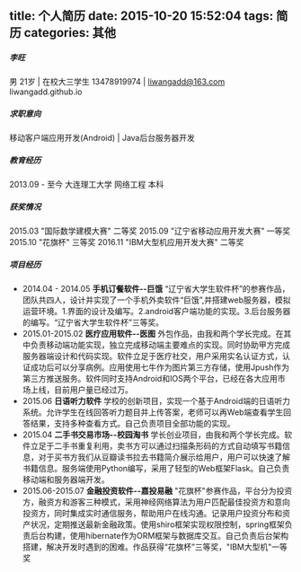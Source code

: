 title: 个人简历
date: 2015-10-20 15:52:04
tags: 简历
categories: 其他
---

##### 李旺
男 21岁 | 在校大三学生
13478919974 | liwangadd@163.com
liwangadd.github.io
##### 求职意向
移动客户端应用开发(Android) | Java后台服务器开发
##### 教育经历
2013.09 - 至今 大连理工大学 网络工程 本科
##### 获奖情况
2015.03 "国际数学建模大赛" 二等奖
2015.09 "辽宁省移动应用开发大赛" 一等奖
2015.10 "花旗杯" 三等奖
2016.11 "IBM大型机应用开发大赛" 二等奖
##### 项目经历
- 2014.04 - 2014.05 **手机订餐软件--巨饿**
	“辽宁省大学生软件杯”的参赛作品，团队共四人，设计并实现了一个手机外卖软件“巨饿”,并搭建web服务器，模拟运营环境。1.界面的设计及编写。2.android客户端功能的实现。3.后台服务器的编写。“辽宁省大学生软件杯”三等奖。
- 2015.01-2015.02 **医疗应用软件--医图**
	外包作品，由我和两个学长完成。在其中负责移动端功能实现，独立完成移动端主要难点的实现。同时协助甲方完成服务器端设计和代码实现。软件立足于医疗社交，用户采用实名认证方式，认证成功后可以分享病例。应用使用七牛作为图片第三方存储，使用Jpush作为第三方推送服务。软件同时支持Android和IOS两个平台，已经在各大应用市场上线，目前用户量已经过万。
- 2015.06 **日语听力软件**
	学校的创新项目，实现一个基于Android端的日语听力系统。允许学生在线回答听力题目并上传答案，老师可以再Web端查看学生回答结果，支持多种查看方式。自己负责项目全部功能的实现。
- 2015.04 **二手书交易市场--校园淘书**
	学长创业项目，由我和两个学长完成。软件立足于二手书重复利用，卖书方可以通过扫描条形码的方式自动填写书籍信息，对于买书方我们从豆瓣读书拉去书籍简介展示给用户，用户可以快速了解书籍信息。服务端使用Python编写，采用了轻型的Web框架Flask。自己负责移动端和服务器端开发。
- 2015.06-2015.07 **金融投资软件--嘉投易融**
	"花旗杯"参赛作品，平台分为投资方，融资方和游客三种模式，采用神经网络算法为用户匹配最佳投资方和意向投资方，同时集成实时通信服务，帮助用户在线沟通。记录用户投资分布和资产状况，定期推送最新金融政策。使用shiro框架实现权限控制，spring框架负责后台构建，使用hibernate作为ORM框架与数据库交互。自己负责后台架构搭建，解决开发时遇到的困难。作品获得“花旗杯”三等奖，"IBM大型机"一等奖